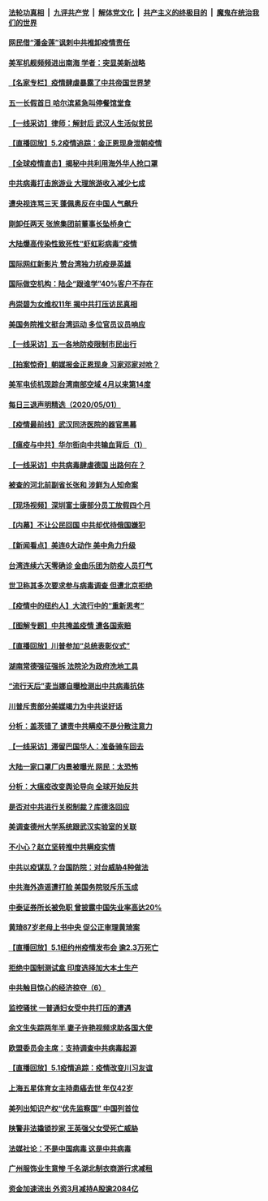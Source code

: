 ####  [法轮功真相](../../../../basic/blob/master/README.md?t=05030301) &nbsp;|&nbsp; [九评共产党](../../../../9ping.md/blob/master/README.md?t=05030301) &nbsp;|&nbsp; [解体党文化](../../../../jtdwh.md/blob/master/README.md?t=05030301)  &nbsp;|&nbsp; [共产主义的终极目的](../../../../gczydzjmd.md/blob/master/README.md?t=05030301) &nbsp;|&nbsp; [魔鬼在统治我们的世界](../../../../mgztzwmdsj.md/blob/master/README.md?t=05030301) 

#### [网民借“潘金莲”讽刺中共推卸疫情责任](../pages/nsc413/n12078123.md?t=05030301) 

#### [美军机舰频频进出南海 学者：突显美新战略](../pages/nsc413/n12077916.md?t=05030301) 

#### [【名家专栏】疫情肆虐暴露了中共帝国世界梦](../pages/nsc413/n12076943.md?t=05030301) 

#### [五一长假首日 哈尔滨紧急叫停餐馆堂食](../pages/nsc413/n12077603.md?t=05030301) 

#### [【一线采访】律师：解封后 武汉人生活似贫民](../pages/nsc413/n12077452.md?t=05030301) 

#### [【直播回放】5.2疫情追踪：金正恩现身泄朝疫情](../pages/nsc413/n12077928.md?t=05030301) 

#### [【全球疫情直击】揭秘中共利用海外华人抢口罩](../pages/nsc413/n12077938.md?t=05030301) 

#### [中共病毒打击旅游业 大理旅游收入减少七成](../pages/nsc413/n12077627.md?t=05030301) 

#### [遭央视连骂三天 蓬佩奥反在中国人气飙升](../pages/nsc413/n12077776.md?t=05030301) 

#### [刚卸任两天 张旅集团前董事长坠桥身亡](../pages/nsc413/n12077676.md?t=05030301) 

#### [大陆爆高传染性致死性“虾虹彩病毒”疫情](../pages/nsc413/n12077467.md?t=05030301) 

#### [国际网红新影片 赞台湾独力抗疫是英雄](../pages/nsc413/n12077551.md?t=05030301) 

#### [国际做空机构：陆企“跟谁学”40%客户不存在](../pages/nsc413/n12077029.md?t=05030301) 

#### [冉崇碧为女维权11年 揭中共打压访民真相](../pages/nsc413/n12077327.md?t=05030301) 


#### [美国务院推文挺台湾运动 多位官员议员响应](../pages/nsc413/n12077291.md?t=05030301) 

#### [【一线采访】五一各地防疫限制市民出行](../pages/nsc413/n12076984.md?t=05030301) 

#### [【拍案惊奇】朝媒报金正恩现身 习家邓家对呛？](../pages/nsc413/n12076958.md?t=05030301) 

#### [美军电侦机现踪台湾南部空域 4月以来第14度](../pages/nsc413/n12077221.md?t=05030301) 

#### [每日三退声明精选（2020/05/01）](../pages/nsc413/n12077256.md?t=05030301) 

#### [【疫情最前线】武汉同济医院的器官黑幕](../pages/nsc413/n12076781.md?t=05030301) 

#### [【瘟疫与中共】华尔街向中共输血背后（1）](../pages/nsc413/n12073792.md?t=05030301) 

#### [【一线采访】中共病毒肆虐德国 出路何在？](../pages/nsc413/n12076818.md?t=05030301) 

#### [被查的河北前副省长张和 涉鲜为人知命案](../pages/nsc413/n12075559.md?t=05030301) 

#### [【现场视频】深圳富士康部分员工放假四个月](../pages/nsc413/n12076794.md?t=05030301) 

#### [【内幕】不让公民回国 中共却优待俄国嫌犯](../pages/nsc413/n12074373.md?t=05030301) 

#### [【新闻看点】美连6大动作 美中角力升级](../pages/nsc413/n12076815.md?t=05030301) 

#### [台湾连续六天零确诊 金曲乐团为防疫人员打气](../pages/nsc413/n12076546.md?t=05030301) 

#### [世卫称其多次要求参与病毒调查 但遭北京拒绝](../pages/nsc413/n12076721.md?t=05030301) 

#### [【疫情中的纽约人】大流行中的“重新思考”](../pages/nsc413/n12076701.md?t=05030301) 

#### [【图解专题】中共掩盖疫情 遭各国索赔](../pages/nsc413/n12074143.md?t=05030301) 

#### [【直播回放】川普参加“总统表彰仪式”](../pages/nsc413/n12076572.md?t=05030301) 

#### [湖南常德强征强拆 法院沦为政府洗地工具](../pages/nsc413/n12076582.md?t=05030301) 

#### [“流行天后”麦当娜自曝检测出中共病毒抗体](../pages/nsc413/n12076299.md?t=05030301) 

#### [川普斥责部分美媒竭力为中共说好话](../pages/nsc413/n12076413.md?t=05030301) 

#### [分析：盖茨错了 谴责中共瞒疫不是分散注意力](../pages/nsc413/n12076550.md?t=05030301) 

#### [【一线采访】滞留巴国华人：准备骑车回去](../pages/nsc413/n12076484.md?t=05030301) 

#### [大陆一家口罩厂内景被曝光 网民：太恐怖](../pages/nsc413/n12076440.md?t=05030301) 

#### [分析：大瘟疫改变舆论导向 全球开始反共](../pages/nsc413/n12076168.md?t=05030301) 

#### [是否对中共进行关税制裁？库德洛回应](../pages/nsc413/n12076406.md?t=05030301) 

#### [美调查德州大学系统跟武汉实验室的关联](../pages/nsc413/n12076315.md?t=05030301) 

#### [不小心？赵立坚转推中共瞒疫实情](../pages/nsc413/n12076209.md?t=05030301) 

#### [中共以疫谋乱？台国防院：对台威胁4种做法](../pages/nsc413/n12075830.md?t=05030301) 

#### [中共海外造谣遭打脸 美国务院驳斥乐玉成](../pages/nsc413/n12076259.md?t=05030301) 

#### [中泰证券所长被免职 曾披露中国失业率高达20%](../pages/nsc413/n12076138.md?t=05030301) 

#### [黄琦87岁老母上书中央 促公正审理黄琦案](../pages/nsc413/n12076086.md?t=05030301) 

#### [【直播回放】5.1纽约州疫情发布会 逾2.3万死亡](../pages/nsc413/n12076229.md?t=05030301) 

#### [拒绝中国制测试盒 印度选择加大本土生产](../pages/nsc413/n12076063.md?t=05030301) 

#### [中共触目惊心的经济掠夺（6）](../pages/nsc413/n12070903.md?t=05030301) 


#### [监控骚扰 一普通妇女受中共打压的遭遇](../pages/nsc413/n12073579.md?t=05030301) 

#### [余文生失踪两年半 妻子许艳视频求助各国大使](../pages/nsc413/n12075687.md?t=05030301) 

#### [欧盟委员会主席：支持调查中共病毒起源](../pages/nsc413/n12075815.md?t=05030301) 

#### [【直播回放】5.1疫情追踪：疫情改变川习友谊](../pages/nsc413/n12075647.md?t=05030301) 

#### [上海五星体育女主持患癌去世 年仅42岁](../pages/nsc413/n12074934.md?t=05030301) 

#### [美列出知识产权“优先监察国” 中国列首位](../pages/nsc413/n12075669.md?t=05030301) 

#### [陕警非法撬锁抄家 王英强父女受死亡威胁](../pages/nsc413/n12075694.md?t=05030301) 

#### [法媒社论：不是中国病毒 这是中共病毒](../pages/nsc413/n12074196.md?t=05030301) 

#### [广州服饰业生意惨 千名湖北制衣商游行求减租](../pages/nsc413/n12075516.md?t=05030301) 

#### [资金加速流出 外资3月减持A股逾2084亿](../pages/nsc413/n12075506.md?t=05030301) 

